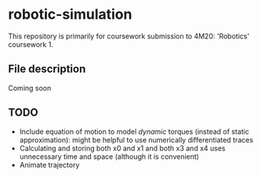 # robotic-simulation

This repository is primarily for coursework submission to 4M20: 'Robotics' coursework 1.

## File description

Coming soon

## TODO

- Include equation of motion to model *dynamic* torques (instead of static approximation): might be helpful to use numerically differentiated traces
- Calculating and storing both x0 and x1 and both x3 and x4 uses unnecessary time and space (although it is convenient)
- Animate trajectory
